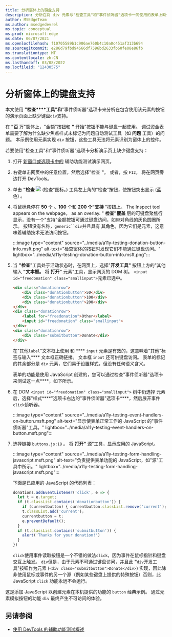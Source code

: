 ```yaml
---
title: 分析窗体上的键盘支持
description: 分析在将 div 元素与"检查工具"和"事件侦听器"选项卡一同使用的表单上缺少键盘支持。
author: MSEdgeTeam
ms.author: msedgedevrel
ms.topic: conceptual
ms.prod: microsoft-edge
ms.date: 06/07/2021
ms.openlocfilehash: f10705589b1c906ae760b4c10a0c451af313b694
ms.sourcegitcommit: e286d79fbd94666df7596bd2633fb60fe08e86fb
ms.translationtype: MT
ms.contentlocale: zh-CN
ms.lasthandoff: 03/08/2022
ms.locfileid: "12430575"
---
```

# <a name="analyze-keyboard-support-on-forms"></a>分析窗体上的键盘支持

本文使用 **"检查****工具"和**"事件侦听器"选项卡来分析在包含使用该元素的按钮的演示页面上缺少键盘`div`支持。

在 **"百** 万"窗体上，"金额"按钮和 **"** 开始"按钮不能与键盘一起使用。  调试资金表单需要了解为什么缺少焦点样式未标记为问题自动测试工具（如 **问题** 工具）的问题。  本示例使用元素实现 `div` 按钮，这些工具无法将元素识别为窗体上的控件。

若要使用"检查工具"和"事件侦听器"选项卡分析演示页上缺少键盘支持：

<!-- 1. Inspect tool: Accessibility section: keyboard-focusable row -->

1. 打开 [新窗口或选项卡中的](https://microsoftedge.github.io/Demos/devtools-a11y-testing/) 辅助功能测试演示网页。

1. 右键单击网页中的任意位置，然后选择"检查 **"**。  或者，按 `F12`。  将在网页旁边打开 DevTools。

1. 单击 **"检查** ![](../media/inspect-tool-icon-light-theme.png) (检查"图标。) 工具左上角的"检查"按钮，使按钮突出显示 (蓝色) 。

1. 将鼠标悬停在 **50** 个 **、100** 个和 **200 个"支持** "按钮上。  The Inspect tool appears on the webpage， as an overlay.  " **检查"覆盖** 层的可键盘聚焦行显示，没有一个"支持"金额按钮可通过键盘访问，如带对角线的灰色圆圈所示。  按钮没有名称，`generic``div`并且具有 其角色，因为它们是元素，这意味着辅助技术无法访问按钮。

   :::image type="content" source="../media/a11y-testing-donation-button-info.msft.png" alt-text="检查窗体的按钮时发现它们不能通过键盘访问。" lightbox="../media/a11y-testing-donation-button-info.msft.png":::

1. 当 **"检查**"工具处于活动状态时，在网页上，选择"**开发工具"** 按钮上方的"其他输入 **"文本框。**  将 **打开"** 元素"工具，显示网页的 DOM 树。  `<input id="freedonation" class="smallinput">`元素已选中。

   ```html
   <div class="donationrow">
       <div class="donationbutton">50</div>
       <div class="donationbutton">100</div>
       <div class="donationbutton">200</div>
   </div>
   <div class="donationrow">
       <label for="freedonation">Other</label>
       <input id="freedonation" class="smallinput">
   </div>
   <div class="donationrow">
       <div class="submitbutton">Donate</div>
   </div>
   ```

   在"其他`label`"文本框上使用 和 **** `input` 元素是有效的，这意味着"其他"标签与输入**** 文本框正确链接。  文本框 `input` 还可供键盘访问。  表单的标记的其余部分是 `div` 元素，它们易于设置样式，但没有任何语义含义。

   <!-- 2. Elements tool: Event Listeners tab -->

   表单的功能是使用 JavaScript 创建的，您可以通过检查"事件侦听器"选项卡来测试这一点****，如下所示。

1. 在 DOM `<input id="freedonation" class="smallinput">` 树中仍选择 元素后，选择"样式****"选项卡右边的"事件侦听器"选项卡****，然后展开事件`click`侦听器。

   :::image type="content" source="../media/a11y-testing-event-handlers-on-button.msft.png" alt-text="显示使表单正常工作的 JavaScript 的&quot;事件侦听器&quot;工具。" lightbox="../media/a11y-testing-event-handlers-on-button.msft.png":::

1. 选择链接 `buttons.js:18` 。  将 **打开"** 源"工具，显示应用的 JavaScript。

   :::image type="content" source="../media/a11y-testing-form-handling-javascript.msft.png" alt-text="负责提供表单功能的 JavaScript，如&quot;源&quot;工具中所示。" lightbox="../media/a11y-testing-form-handling-javascript.msft.png":::

   下面是已应用的 JavaScript 的代码列表：

    ```javascript
    donations.addEventListener('click', e => {
      let t = e.target;
      if (t.classList.contains('donationbutton')) {
        if (currentbutton) { currentbutton.classList.remove('current'); }
        t.classList.add('current');
        currentbutton = t;
        e.preventDefault();
      }
      if (t.classList.contains('submitbutton')) {
        alert('Thanks for your donation!')
      }
    })
    ```
    
   `click`使用事件读取按钮是一个不错的做法`click`，因为事件在鼠标指针和键盘交互上触发。  `div`但是，由于元素不可通过键盘访问，并且此 **"**`div`开发工具"按钮作为元素 (`<div class="submitbutton">Donate</div>`) 实现，因此除非使用鼠标或事件的另一个源（例如某些键盘上提供的特殊按钮）否则，此 JavaScript `click` 功能永远不会运行。

这是添加 JavaScript 以创建元素在本机提供的功能的 `button` 经典示例。  通过元素模拟按钮的功能 `div` 最终产生不可访问的体验。


<!-- ====================================================================== -->
## <a name="see-also"></a>另请参阅

*  [使用 DevTools 的辅助功能测试概述](accessibility-testing-in-devtools.md)
